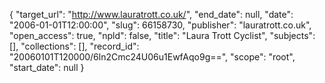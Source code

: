 {
  "target_url": "http://www.lauratrott.co.uk/", 
  "end_date": null, 
  "date": "2006-01-01T12:00:00", 
  "slug": 66158730, 
  "publisher": "lauratrott.co.uk", 
  "open_access": true, 
  "npld": false, 
  "title": "Laura Trott Cyclist", 
  "subjects": [], 
  "collections": [], 
  "record_id": "20060101T120000/6ln2Cmc24U06u1EwfAqo9g==", 
  "scope": "root", 
  "start_date": null
}


